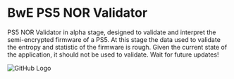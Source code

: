 # BwE PS5 NOR Validator

PS5 NOR Validator in alpha stage, designed to validate and interpret the semi-encrypted firmware of a PS5. At this stage the data used to validate the entropy and statistic of the firmware is rough. Given the current state of the application, it should not be used to validate. Wait for future updates!

![GitHub Logo](https://i.imgur.com/asRPBhQ.png)
